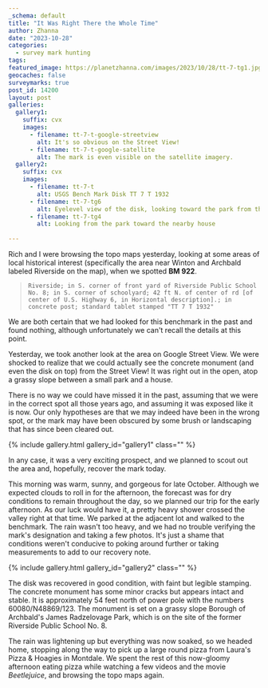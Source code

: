 ```yaml
---
_schema: default
title: "It Was Right There the Whole Time"
author: Zhanna
date: "2023-10-28"
categories: 
  - survey mark hunting
tags:
featured_image: https://planetzhanna.com/images/2023/10/28/tt-7-tg1.jpg
geocaches: false
surveymarks: true
post_id: 14200
layout: post
galleries:
  gallery1:
    suffix: cvx
    images:
      - filename: tt-7-t-google-streetview
        alt: It's so obvious on the Street View!
      - filename: tt-7-t-google-satellite
        alt: The mark is even visible on the satellite imagery.
  gallery2:
    suffix: cvx
    images:
      - filename: tt-7-t
        alt: USGS Bench Mark Disk TT 7 T 1932
      - filename: tt-7-tg6
        alt: Eyelevel view of the disk, looking toward the park from the road 
      - filename: tt-7-tg4
        alt: Looking from the park toward the nearby house                     
    
---
```


Rich and I were browsing the topo maps yesterday, looking at some areas of local historical interest (specifically the area near Winton and Archbald labeled Riverside on the map), when we spotted <b>BM 922</b>. 

> ```Riverside; in S. corner of front yard of Riverside Public School No. 8; in S. corner of schoolyard; 42 ft N. of center of rd [of center of U.S. Highway 6, in Horizontal description].; in concrete post; standard tablet stamped "TT 7 T 1932"```

We are both certain that we had looked for this benchmark in the past and found nothing, although unfortunately we can't recall the details at this point. 

Yesterday, we took another look at the area on Google Street View. We were shocked to realize that we could actually see the concrete monument (and even the disk on top) from the Street View! It was right out in the open, atop a grassy slope between a small park and a house. 

There is no way we could have missed it in the past, assuming that we were in the correct spot all those years ago, and assuming it was exposed like it is now. Our only hypotheses are that we may indeed have been in the wrong spot, or the mark may have been obscured by some brush or landscaping that has since been cleared out. 

{% include gallery.html gallery_id="gallery1" class="" %}

In any case, it was a very exciting prospect, and we planned to scout out the area and, hopefully, recover the mark today.

This morning was warm, sunny, and gorgeous for late October. Although we expected clouds to roll in for the afternoon, the forecast was for dry conditions to remain throughout the day, so we planned our trip for the early afternoon. As our luck would have it, a pretty heavy shower crossed the valley right at that time. We parked at the adjacent lot and walked to the benchmark. The rain wasn't too heavy, and we had no trouble verifying the mark's designation and taking a few photos. It's just a shame that conditions weren't conducive to poking around further or taking measurements to add to our recovery note.

{% include gallery.html gallery_id="gallery2" class="" %}

The disk was recovered in good condition, with faint but legible stamping. The concrete monument has some minor cracks but appears intact and stable. It is approximately 54 feet north of power pole with the numbers 60080/N48869/123. The monument is set on a grassy slope Borough of Archbald's James Radzelovage Park, which is on the site of the former Riverside Public School No. 8.

The rain was lightening up but everything was now soaked, so we headed home, stopping along the way to pick up a large round pizza from Laura's Pizza & Hoagies in Montdale. We spent the rest of this now-gloomy afternoon eating pizza while watching a few videos and the movie <i>Beetlejuice</i>, and browsing the topo maps again.